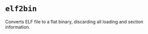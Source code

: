 `elf2bin`
=========

Converts ELF file to a flat binary, discarding all loading and section information.
